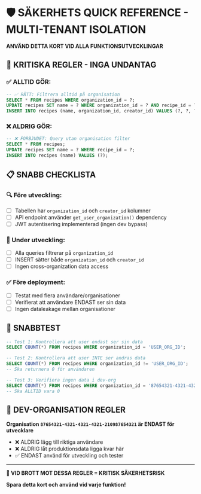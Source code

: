 # 🛡️ SÄKERHETS QUICK REFERENCE - MULTI-TENANT ISOLATION

**ANVÄND DETTA KORT VID ALLA FUNKTIONSUTVECKLINGAR**

## 🚨 KRITISKA REGLER - INGA UNDANTAG

### ✅ ALLTID GÖR:
```sql
-- ✅ RÄTT: Filtrera alltid på organisation
SELECT * FROM recipes WHERE organization_id = ?;
UPDATE recipes SET name = ? WHERE organization_id = ? AND recipe_id = ?;
INSERT INTO recipes (name, organization_id, creator_id) VALUES (?, ?, ?);
```

### ❌ ALDRIG GÖR:
```sql
-- ❌ FÖRBJUDET: Query utan organisation filter
SELECT * FROM recipes;
UPDATE recipes SET name = ? WHERE recipe_id = ?;
INSERT INTO recipes (name) VALUES (?);
```

## 📋 SNABB CHECKLISTA

### 🔍 Före utveckling:
- [ ] Tabellen har `organization_id` och `creator_id` kolumner
- [ ] API endpoint använder `get_user_organization()` dependency
- [ ] JWT autentisering implementerad (ingen dev bypass)

### 📝 Under utveckling:
- [ ] Alla queries filtrerar på `organization_id`
- [ ] INSERT sätter både `organization_id` och `creator_id`
- [ ] Ingen cross-organization data access

### ✅ Före deployment:
- [ ] Testat med flera användare/organisationer
- [ ] Verifierat att användare ENDAST ser sin data
- [ ] Ingen dataleakage mellan organisationer

## 🎯 SNABBTEST

```sql
-- Test 1: Kontrollera att user endast ser sin data
SELECT COUNT(*) FROM recipes WHERE organization_id = 'USER_ORG_ID';

-- Test 2: Kontrollera att user INTE ser andras data  
SELECT COUNT(*) FROM recipes WHERE organization_id != 'USER_ORG_ID';
-- Ska returnera 0 för användaren

-- Test 3: Verifiera ingen data i dev-org
SELECT COUNT(*) FROM recipes WHERE organization_id = '87654321-4321-4321-4321-210987654321';
-- Ska ALLTID vara 0
```

## 🚫 DEV-ORGANISATION REGLER

**Organisation `87654321-4321-4321-4321-210987654321` är ENDAST för utvecklare**

- ❌ ALDRIG lägg till riktiga användare
- ❌ ALDRIG låt produktionsdata ligga kvar här
- ✅ ENDAST använd för utveckling och tester

---

**🚨 VID BROTT MOT DESSA REGLER = KRITISK SÄKERHETSRISK**

**Spara detta kort och använd vid varje funktion!**